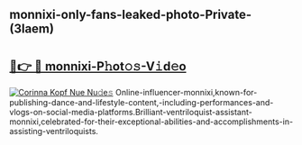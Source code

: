 ## monnixi-only-fans​-leaked-photo​-Private-(3laem)


# <h2><a href="https://mediaupload.pro?title=monnixi&ref=git">🔗👉 🔴 monnixi-P𝚑ot𝚘𝚜-V𝚒d𝚎o</a></h2>

[![Corinna Kopf Nue Nu𝚍e𝚜](https://i.imgur.com/0qMVB7G.gif)](https://mediaupload.pro?title=monnixi&ref=git)
Online-influencer-monnixi,known-for-publishing-dance-and-lifestyle-content,-including-performances-and-vlogs-on-social-media-platforms.Brilliant-ventriloquist-assistant-monnixi,celebrated-for-their-exceptional-abilities-and-accomplishments-in-assisting-ventriloquists.  
